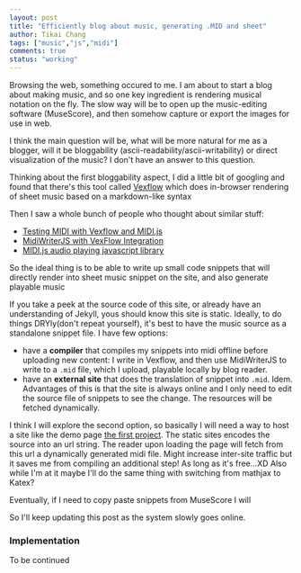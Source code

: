 ```yaml
---
layout: post
title: "Efficiently blog about music, generating .MID and sheet"
author: Tikai Chang
tags: ["music","js","midi"]
comments: true
status: "working"
---
```


Browsing the web, something occured to me.
I am about to start a blog about making music, and so one key ingredient is rendering musical notation on the fly.
The slow way will be to open up the music-editing software (MuseScore), and then somehow capture or export the images for use in web.

I think the main question will be, what will be more natural for me as a blogger, will it be bloggability (ascii-readability/ascii-writability) or direct visualization of the music? I don't have an answer to this question.

Thinking about the first bloggability aspect, I did a little bit of googling and found that there's this tool called
[Vexflow](http://www.vexflow.com/) which does in-browser rendering of sheet music
based on a markdown-like syntax

Then I saw a whole bunch of people who thought about similar stuff:
- [Testing MIDI with Vexflow and MIDI.js](https://github.com/fyhao/testmidi)
<a name="testmidi"></a>
- [MidiWriterJS with VexFlow Integration](http://grimmdude.com/MidiWriterJS/)
- [MIDI.js audio playing javascript library](https://www.midijs.net/)

So the ideal thing is to be able to write up small code snippets that will
directly render into sheet music snippet on the site, and also generate playable music

If you take a peek at the source code of this site, or already have an
understanding of Jekyll, yous should know this site is static.
Ideally, to do things DRYly(don't repeat yourself), it's best to have
the music source as a standalone snippet file.
I have few options:
- have a **compiler** that compiles my snippets into midi offline before uploading new content: I write in Vexflow, and then use MidiWriterJS to write to a `.mid` file, which I upload, playable locally by blog reader.
- have an **external site** that does the translation of snippet into `.mid`. Idem. Advantages of this is that the site is always online and I only need to edit the source file of snippets to see the change. The resources will be fetched dynamically.

I think I will explore the second option, so basically I will need a way to host
a site like the demo page [the first project](#testmidi).
The static sites encodes the source into an url string. The reader upon loading the page will fetch from this url a dynamically generated midi file. Might increase inter-site traffic but it saves me from compiling an additional step! As long as it's free...XD
Also while I'm at it maybe I'll do the same thing with switching from mathjax to Katex?

Eventually, if I need to copy paste snippets from MuseScore I will

So I'll keep updating this post as the system slowly goes online.

### Implementation

To be continued
